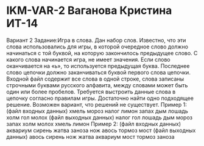# IKM-VAR-2 Ваганова Кристина ИТ-14
Вариант 2
Задание:Игра в слова. Дан набор слов. Известно, что эти слова использовались для игры, в которой очередное слово должно начинаться с той буквой, на которую закончилось предыдущее слово. С какого слова начинается игра, не имеет значения. Если слово оканчивается на «ь», то используется предыдущая буква. Последнее слово цепочки должно заканчиваться буквой первого слова цепочки. Входной файл содержит все слова в одной строке, слова записаны строчными буквами русского алфавита, между словами может быть один или более пробелов. Требуется выстроить данные слова в цепочку согласно правилам игры. Достаточно найти одно подходящее решение. Возможен вариант, что решений не существует. 
Пример 1: (файл входных данных) хмель мороз налог лимон запах дым лошадь холм гол молох (файл выходных данных) налог гол лошадь дым мороз запах холм молох хмель лимон 
Пример 2: (файл входных данных) аквариум сирень жатва заноза нож авось тормоз мост (файл выходных данных) авось сирень нож жатва аквариум мост тормоз заноза

